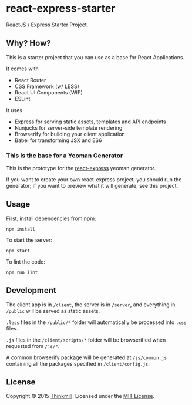 react-express-starter
=====================

ReactJS / Express Starter Project.

## Why? How?

This is a starter project that you can use as a base for React Applications.

It comes with

* React Router
* CSS Framework (w/ LESS)
* React UI Components (WIP)
* ESLint

It uses

* Express for serving static assets, templates and API endpoints
* Nunjucks for server-side template rendering
* Browserify for building your client application
* Babel for transforming JSX and ES6

### This is the base for a Yeoman Generator

This is the prototype for the [react-express](https://github.com/JedWatson/generator-react-express) yeoman generator.

If you want to create your own react-express project, you should run the generator; if you want to preview what it will generate, see this project.

## Usage

First, install dependencies from npm:

```
npm install
```

To start the server:

```
npm start
```

To lint the code:

```
npm run lint
```

## Development

The client app is in `/client`, the server is in `/server`, and everything in `/public` will be served as static assets.

`.less` files in the `/public/*` folder will automatically be processed into `.css` files.

`.js` files in the `/client/scripts/*` folder will be browserified when requested from `/js/*`.

A common browserify package will be generated at `/js/common.js` containing all the packages specified in `/client/config.js`.

## License

Copyright &copy; 2015 [Thinkmill](http://www.thinkmill.com.au). Licensed under the [MIT License](https://github.com/JedWatson/react-express-starter/blob/master/LICENSE).

